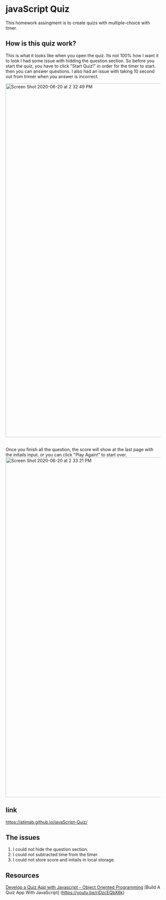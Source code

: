 # javaScript Quiz
This homework assingment is to create quizs with multiple-choice with timer.

## How is this quiz work?
This is what it looks like when you open the quiz. Its not 100% how I want it to look I had some issue with hidding the question section. So before you start the quiz, you have to click "Start Quiz!" in order for the timer to start.
then you can answer questions. I also had an issue with taking 10 second out from trimer when you answer is incorrect.

<img width="1146" alt="Screen Shot 2020-06-20 at 2 32 49 PM" src="https://user-images.githubusercontent.com/64511825/85211889-b2db9000-b30a-11ea-9e08-5db692a326ae.png"><br> <br>

Once you finish all the question, the score will show at the last page with the initails input. or you can click "Play Again!" to start over.
<img width="1101" alt="Screen Shot 2020-06-20 at 2 33 21 PM" src="https://user-images.githubusercontent.com/64511825/85211999-a0ae2180-b30b-11ea-80eb-a3fb22978ea7.png">

## link
https://atimab.github.io/javaScript-Quiz/

## The issues 
1) I could not hide the question section.
2) I could not subtracted time from the timer.
3) I could not store score and initails in local storage.

## Resources
[Develop a Quiz App with Javascript - Object Oriented Programming](https://youtu.be/jvk1pFNqXaw)
[Build A Quiz App With JavaScript] (https://youtu.be/riDzcEQbX6k)

